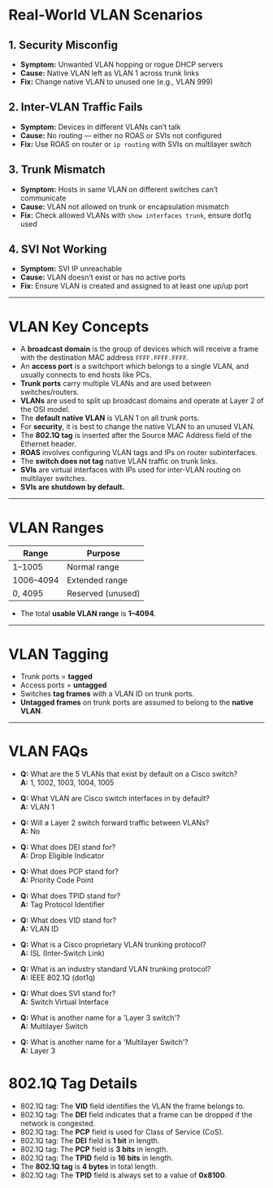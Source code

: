 # Real-World VLAN Scenarios

## 1. Security Misconfig
- **Symptom:** Unwanted VLAN hopping or rogue DHCP servers  
- **Cause:** Native VLAN left as VLAN 1 across trunk links  
- **Fix:** Change native VLAN to unused one (e.g., VLAN 999)

## 2. Inter-VLAN Traffic Fails
- **Symptom:** Devices in different VLANs can’t talk  
- **Cause:** No routing — either no ROAS or SVIs not configured  
- **Fix:** Use ROAS on router or `ip routing` with SVIs on multilayer switch

## 3. Trunk Mismatch
- **Symptom:** Hosts in same VLAN on different switches can’t communicate  
- **Cause:** VLAN not allowed on trunk or encapsulation mismatch  
- **Fix:** Check allowed VLANs with `show interfaces trunk`, ensure dot1q used

## 4. SVI Not Working
- **Symptom:** SVI IP unreachable  
- **Cause:** VLAN doesn’t exist or has no active ports  
- **Fix:** Ensure VLAN is created and assigned to at least one up/up port

---

# VLAN Key Concepts

- A **broadcast domain** is the group of devices which will receive a frame with the destination MAC address `FFFF.FFFF.FFFF`.
- An **access port** is a switchport which belongs to a single VLAN, and usually connects to end hosts like PCs.
- **Trunk ports** carry multiple VLANs and are used between switches/routers.
- **VLANs** are used to split up broadcast domains and operate at Layer 2 of the OSI model.
- The **default native VLAN** is VLAN 1 on all trunk ports.
- For **security**, it is best to change the native VLAN to an unused VLAN.
- The **802.1Q tag** is inserted after the Source MAC Address field of the Ethernet header.
- **ROAS** involves configuring VLAN tags and IPs on router subinterfaces.
- The **switch does not tag** native VLAN traffic on trunk links.
- **SVIs** are virtual interfaces with IPs used for inter-VLAN routing on multilayer switches.
- **SVIs are shutdown by default.**

---

# VLAN Ranges

| Range       | Purpose          |
|-------------|------------------|
| 1–1005      | Normal range     |
| 1006–4094   | Extended range   |
| 0, 4095     | Reserved (unused)|

- The total **usable VLAN range** is **1–4094**.

---

# VLAN Tagging

- Trunk ports = **tagged**
- Access ports = **untagged**
- Switches **tag frames** with a VLAN ID on trunk ports.
- **Untagged frames** on trunk ports are assumed to belong to the **native VLAN**.

---

# VLAN FAQs

- **Q:** What are the 5 VLANs that exist by default on a Cisco switch?  
  **A:** 1, 1002, 1003, 1004, 1005

- **Q:** What VLAN are Cisco switch interfaces in by default?  
  **A:** VLAN 1

- **Q:** Will a Layer 2 switch forward traffic between VLANs?  
  **A:** No

- **Q:** What does DEI stand for?  
  **A:** Drop Eligible Indicator

- **Q:** What does PCP stand for?  
  **A:** Priority Code Point

- **Q:** What does TPID stand for?  
  **A:** Tag Protocol Identifier

- **Q:** What does VID stand for?  
  **A:** VLAN ID

- **Q:** What is a Cisco proprietary VLAN trunking protocol?  
  **A:** ISL (Inter-Switch Link)

- **Q:** What is an industry standard VLAN trunking protocol?  
  **A:** IEEE 802.1Q (dot1q)

- **Q:** What does SVI stand for?  
  **A:** Switch Virtual Interface

- **Q:** What is another name for a 'Layer 3 switch'?  
  **A:** Multilayer Switch

- **Q:** What is another name for a 'Multilayer Switch’?  
  **A:** Layer 3

# 802.1Q Tag Details

- 802.1Q tag: The **VID** field identifies the VLAN the frame belongs to.
- 802.1Q tag: The **DEI** field indicates that a frame can be dropped if the network is congested.
- 802.1Q tag: The **PCP** field is used for Class of Service (CoS).
- 802.1Q tag: The **DEI** field is **1 bit** in length.
- 802.1Q tag: The **PCP** field is **3 bits** in length.
- 802.1Q tag: The **TPID** field is **16 bits** in length.
- The **802.1Q tag** is **4 bytes** in total length.
- 802.1Q tag: The **TPID** field is always set to a value of **0x8100**.
